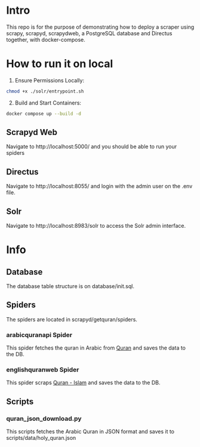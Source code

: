 # Intro

This repo is for the purpose of demonstrating how to deploy a scraper using scrapy, scrapyd, scrapydweb, a PostgreSQL database and Directus together, with docker-compose.

# How to run it on local

1. Ensure Permissions Locally:

```bash
chmod +x ./solr/entrypoint.sh
```

2. Build and Start Containers:

``` bash
docker compose up --build -d
```

## Scrapyd Web

Navigate to http://localhost:5000/ and you should be able to run your spiders

## Directus

Navigate to http://localhost:8055/ and login with the admin user on the .env file. 

## Solr

Navigate to http://localhost:8983/solr to access the Solr admin interface.

# Info

## Database

The database table structure is on database/init.sql.

## Spiders

The spiders are located in scrapyd/getquran/spiders.

### arabicquranapi Spider

This spider fetches the quran in Arabic from [Quran](https://cdn.jsdelivr.net/npm/quran-json@3.1.2/dist/quran.json) and saves the data to the DB.

### englishquranweb Spider

This spider scraps [Quran - Islam](https://www.quran-islam.org/main_topics/quran_in_english_(P1223).html) and saves the data to the DB. 

## Scripts

### quran_json_download.py

This scripts fetches the Arabic Quran in JSON format and saves it to scripts/data/holy_quran.json